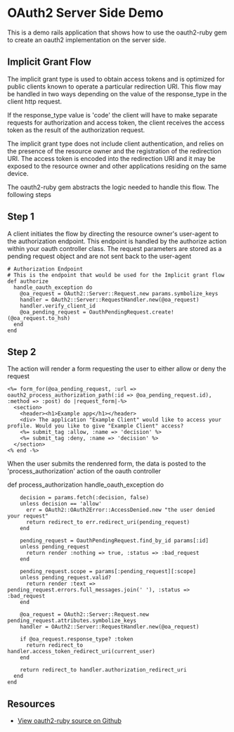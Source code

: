 # OAuth2 Server Side Demo 
This is a demo rails application that shows how to use the oauth2-ruby gem to create an oauth2 implementation on the server side.


## Implicit Grant Flow

The implicit grant type is used to obtain access tokens and is optimized for public clients known to operate a
particular redirection URI. This flow may be handled in two ways depending on the value of the response_type 
in the client http request.

If the response_type value is 'code' the client will have to make separate requests for authorization and access token,
the client receives the access token as the result of the authorization request.

The implicit grant type does not include client authentication, and relies on the presence of the resource owner and the registration 
of the redirection URI. The access token is encoded into the redirection URI and it may be exposed to the resource owner and other
applications residing on the same device.

The oauth2-ruby gem abstracts the logic needed to handle this flow. The following steps 

## Step 1
A client initiates the flow by directing the resource owner's user-agent to the authorization endpoint. This endpoint is handled by the 
authorize action within your oauth controller class. The request parameters are stored as a pending request object and are not sent back
to the user-agent

    # Authorization Endpoint
    # This is the endpoint that would be used for the Implicit grant flow
    def authorize
      handle_oauth_exception do
        @oa_request = OAuth2::Server::Request.new params.symbolize_keys
        handler = OAuth2::Server::RequestHandler.new(@oa_request)
        handler.verify_client_id
        @oa_pending_request = OauthPendingRequest.create!(@oa_request.to_hsh)
      end
    end

## Step 2
The action will render a form requesting the user to either allow or deny the request

    <%= form_for(@oa_pending_request, :url => oauth2_process_authorization_path(:id => @oa_pending_request.id), :method => :post) do |request_form|-%>
      <section>
        <header><h1>Example app</h1></header>
        <div> The application "Example Client" would like to access your profile. Would you like to give "Example Client" access?
        <%= submit_tag :allow, :name => 'decision' %>
        <%= submit_tag :deny, :name => 'decision' %>
      </section>
    <% end -%>


When the user submits the rendenred form, the data is posted to the 'process_authorization' action of the oauth controller

   def process_authorization
      handle_oauth_exception do

        decision = params.fetch(:decision, false)
        unless decision == 'allow'
          err = OAuth2::OAuth2Error::AccessDenied.new "the user denied your request"
          return redirect_to err.redirect_uri(pending_request)
        end 
        
        pending_request = OauthPendingRequest.find_by_id params[:id]
        unless pending_request
          return render :nothing => true, :status => :bad_request
        end

        pending_request.scope = params[:pending_request][:scope]
        unless pending_request.valid?
          return render :text => pending_request.errors.full_messages.join(' '), :status => :bad_request
        end

        @oa_request = OAuth2::Server::Request.new pending_request.attributes.symbolize_keys
        handler = OAuth2::Server::RequestHandler.new(@oa_request)

        if @oa_request.response_type? :token
          return redirect_to handler.access_token_redirect_uri(current_user)
        end

        return redirect_to handler.authorization_redirect_uri
      end
    end


## Resources
* [View oauth2-ruby source on Github][code]

[code]: https://github.com/tiabas/oauth2-ruby

